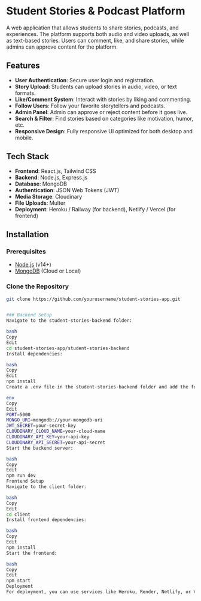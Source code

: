# Student Stories & Podcast Platform

A web application that allows students to share stories, podcasts, and experiences. The platform supports both audio and video uploads, as well as text-based stories. Users can comment, like, and share stories, while admins can approve content for the platform.

## Features

- **User Authentication**: Secure user login and registration.
- **Story Upload**: Students can upload stories in audio, video, or text formats.
- **Like/Comment System**: Interact with stories by liking and commenting.
- **Follow Users**: Follow your favorite storytellers and podcasts.
- **Admin Panel**: Admin can approve or reject content before it goes live.
- **Search & Filter**: Find stories based on categories like motivation, humor, etc.
- **Responsive Design**: Fully responsive UI optimized for both desktop and mobile.

## Tech Stack

- **Frontend**: React.js, Tailwind CSS
- **Backend**: Node.js, Express.js
- **Database**: MongoDB
- **Authentication**: JSON Web Tokens (JWT)
- **Media Storage**: Cloudinary
- **File Uploads**: Multer
- **Deployment**: Heroku / Railway (for backend), Netlify / Vercel (for frontend)

## Installation

### Prerequisites

- [Node.js](https://nodejs.org/) (v14+)
- [MongoDB](https://www.mongodb.com/) (Cloud or Local)

### Clone the Repository

```bash
git clone https://github.com/yourusername/student-stories-app.git


### Backend Setup
Navigate to the student-stories-backend folder:

bash
Copy
Edit
cd student-stories-app/student-stories-backend
Install dependencies:

bash
Copy
Edit
npm install
Create a .env file in the student-stories-backend folder and add the following:

env
Copy
Edit
PORT=5000
MONGO_URI=mongodb://your-mongodb-uri
JWT_SECRET=your-secret-key
CLOUDINARY_CLOUD_NAME=your-cloud-name
CLOUDINARY_API_KEY=your-api-key
CLOUDINARY_API_SECRET=your-api-secret
Start the backend server:

bash
Copy
Edit
npm run dev
Frontend Setup
Navigate to the client folder:

bash
Copy
Edit
cd client
Install frontend dependencies:

bash
Copy
Edit
npm install
Start the frontend:

bash
Copy
Edit
npm start
Deployment
For deployment, you can use services like Heroku, Render, Netlify, or Vercel.
